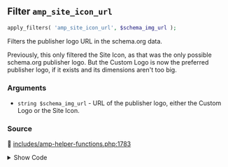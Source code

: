 ## Filter `amp_site_icon_url`

```php
apply_filters( 'amp_site_icon_url', $schema_img_url );
```

Filters the publisher logo URL in the schema.org data.

Previously, this only filtered the Site Icon, as that was the only possible schema.org publisher logo. But the Custom Logo is now the preferred publisher logo, if it exists and its dimensions aren&#039;t too big.

### Arguments

* `string $schema_img_url` - URL of the publisher logo, either the Custom Logo or the Site Icon.

### Source

:link: [includes/amp-helper-functions.php:1783](/includes/amp-helper-functions.php#L1783)

<details>
<summary>Show Code</summary>

```php
$logo_image_url = apply_filters( 'amp_site_icon_url', $logo_image_url );
```

</details>
